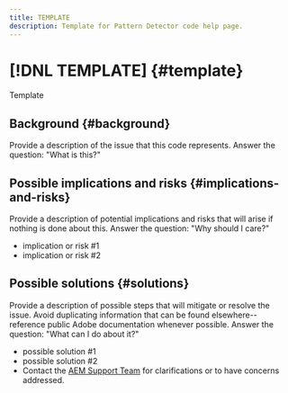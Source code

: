 ```yaml
---
title: TEMPLATE
description: Template for Pattern Detector code help page.
---
```


# [!DNL TEMPLATE] {#template}

Template

## Background {#background}

Provide a description of the issue that this code represents.
Answer the question: "What is this?"

## Possible implications and risks {#implications-and-risks}

Provide a description of potential implications and risks that will arise if nothing is done about this.
Answer the question: "Why should I care?"

* implication or risk #1
* implication or risk #2

## Possible solutions {#solutions}

Provide a description of possible steps that will mitigate or resolve the issue. Avoid duplicating information that can be found elsewhere--reference public Adobe documentation whenever possible.
Answer the question: "What can I do about it?"

* possible solution #1
* possible solution #2
* Contact the [AEM Support Team](https://helpx.adobe.com/enterprise/using/support-for-experience-cloud.html) for clarifications or to have concerns addressed.
